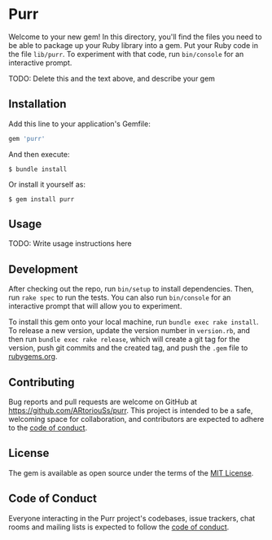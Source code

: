 # Purr

Welcome to your new gem! In this directory, you'll find the files you need to be able to package up your Ruby library into a gem. Put your Ruby code in the file `lib/purr`. To experiment with that code, run `bin/console` for an interactive prompt.

TODO: Delete this and the text above, and describe your gem

## Installation

Add this line to your application's Gemfile:

```ruby
gem 'purr'
```

And then execute:

    $ bundle install

Or install it yourself as:

    $ gem install purr

## Usage

TODO: Write usage instructions here

## Development

After checking out the repo, run `bin/setup` to install dependencies. Then, run `rake spec` to run the tests. You can also run `bin/console` for an interactive prompt that will allow you to experiment.

To install this gem onto your local machine, run `bundle exec rake install`. To release a new version, update the version number in `version.rb`, and then run `bundle exec rake release`, which will create a git tag for the version, push git commits and the created tag, and push the `.gem` file to [rubygems.org](https://rubygems.org).

## Contributing

Bug reports and pull requests are welcome on GitHub at https://github.com/ARtoriouSs/purr. This project is intended to be a safe, welcoming space for collaboration, and contributors are expected to adhere to the [code of conduct](https://github.com/ARtoriouSs/purr/blob/master/CODE_OF_CONDUCT.md).

## License

The gem is available as open source under the terms of the [MIT License](https://opensource.org/licenses/MIT).

## Code of Conduct

Everyone interacting in the Purr project's codebases, issue trackers, chat rooms and mailing lists is expected to follow the [code of conduct](https://github.com/ARtoriouSs/purr/blob/master/CODE_OF_CONDUCT.md).
